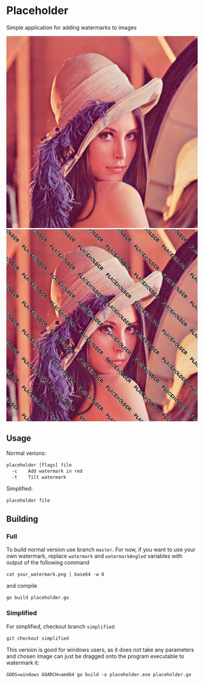 # Placeholder
Simple application for adding watermarks to images

![Clean image](images/test.png)
![Watermarked image](images/output.png)

## Usage
Normal verions:
```console
placeholder [flags] file
  -c    Add watermark in red
  -t    Tilt watermark
```
Simplified:
```console
placeholder file
```

## Building
### Full
To build normal version use branch `master`. 
For now, if you want to use your own watermark, replace `watermark` and `watermarkAngled` variables with output of the following command
```console
cat your_watermark.png | base64 -w 0
```
and compile
```console
go build placeholder.go
```
### Simplified
For simplified, checkout branch `simplified`:
```console
git checkout simplified
```
This version is good for windows users, as it does not take any parameters and chosen image can just be dragged onto the program executable to watermark it:
```console
GOOS=windows GOARCH=amd64 go build -o placeholder.exe placeholder.go
```